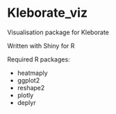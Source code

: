 # Kleborate_viz
Visualisation package for Kleborate

Written with Shiny for R

Required R packages:
- heatmaply
- ggplot2
- reshape2
- plotly
- deplyr
